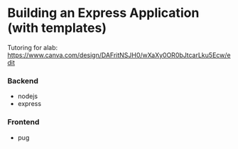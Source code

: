 # Building an Express Application (with templates)

Tutoring for alab: https://www.canva.com/design/DAFritNSJH0/wXaXy0OR0bJtcarLku5Ecw/edit

### Backend

- nodejs
- express

### Frontend

- pug
